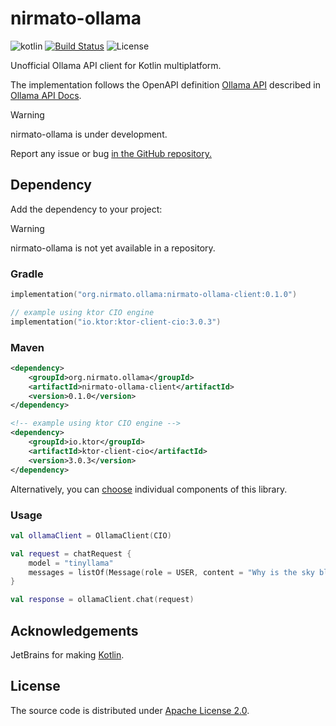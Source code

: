 # nirmato-ollama

![![kotlin](https://kotlinlang.org/)](https://img.shields.io/badge/kotlin--multiplatform-2.1.20-blue.svg?logo=kotlin)
[![Build Status](https://github.com/nirmato/nirmato-ollama/actions/workflows/ci-main.yml/badge.svg?branch=main)](https://github.com/nirmato/nirmato-ollama/actions/workflows/ci-main.yml)
![![License](https://github.com/nirmato/nirmato-ollama/blob/main/LICENSE.md)](https://img.shields.io/github/license/nirmato/nirmato-ollama)

Unofficial Ollama API client for Kotlin multiplatform.

The implementation follows the OpenAPI definition [Ollama API](oas/ollama-openapi.yaml) described in [Ollama API Docs](https://github.com/ollama/ollama/blob/main/docs/api.md).

> [!WARNING]
> nirmato-ollama is under development.
>
> Report any issue or bug <a href="https://github.com/nirmato/nirmato-ollama/issues">in the GitHub repository.</a>
>

## Dependency

Add the dependency to your project:

> [!WARNING]
> nirmato-ollama is not yet available in a repository.
>

### Gradle

```kotlin
implementation("org.nirmato.ollama:nirmato-ollama-client:0.1.0")

// example using ktor CIO engine
implementation("io.ktor:ktor-client-cio:3.0.3")
```

### Maven

```xml
<dependency>
    <groupId>org.nirmato.ollama</groupId>
    <artifactId>nirmato-ollama-client</artifactId>
    <version>0.1.0</version>
</dependency>

<!-- example using ktor CIO engine -->
<dependency>
    <groupId>io.ktor</groupId>
    <artifactId>ktor-client-cio</artifactId>
    <version>3.0.3</version>
</dependency>
```

Alternatively, you can [choose](publishing/bom/README.md) individual components of this library.

### Usage

```kotlin
val ollamaClient = OllamaClient(CIO)

val request = chatRequest {
    model = "tinyllama"
    messages = listOf(Message(role = USER, content = "Why is the sky blue?"))
}

val response = ollamaClient.chat(request)
```

## Acknowledgements

JetBrains for making [Kotlin](https://kotlinlang.org).

## License

The source code is distributed under [Apache License 2.0](LICENSE.md).

